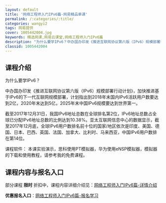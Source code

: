 ```yaml
---
layout: default
title: '网络工程师入门IPv6篇-网易精品单课'
permalink: /:categories/:title/
categories: wangyi2
tags: 网易提供
cover: 1005442004.jpg
keywords: 精选网课,网易云课堂,网络工程师入门IPv6篇
description: "为什么要学IPv6？中办国办印发《推进互联网协议第六版（IPv6）规模部署行动计划》，加快推进基于IPv6的下一代互联网规模部署，计划指出到2018年末国内IPv6活跃用户数要达到2亿，20"
classid: 1005442004
---
```


## 课程介绍

为什么要学IPv6？

中办国办印发《推进互联网协议第六版（IPv6）规模部署行动计划》，加快推进基于IPv6的下一代互联网规模部署，计划指出到2018年末国内IPv6活跃用户数要达到2亿，2020年末达到5亿，2025年末中国IPv6规模要达到世界第一。

截至2017年12月31日，我国IPv6地址总数在全球排名第2位，IPv6地址总数占全球已分配IPv6地址总数的比例达到10.38%。亚太互联网信息中心的数据显示，截至2017年12月底，全球IPv6用户数排名前十位的国家/地区依次是印度、美国、德国、日本、巴西、英国、法国、加拿大、比利时、马来西亚，中国IPv6用户数排在第14位。

课程软件：
    本课实验演示，思科使用PT模拟器，华为使用eNSP模拟器，模拟器的下载和使用教程，请参考我的免费课程。

## 课程内容与报名入口

部分课程 **限时** 折扣中，课程内容详细介绍见：[网络工程师入门IPv6篇-详情介绍](https://study.163.com/course/introduction/1005442004.htm?share=1&shareId=1025206652&utm_campaign=share&utm_medium=iphoneShare&utm_source=&utm_u=1025206652)

**优惠报名入口**：[网络工程师入门IPv6篇-报名学习](https://study.163.com/course/introduction/1005442004.htm?share=1&shareId=1025206652&utm_campaign=share&utm_medium=iphoneShare&utm_source=&utm_u=1025206652)

